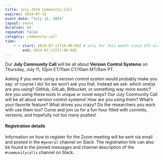 ```yaml
---
title: July 2024 Community Call
expires: 2024-07-12
event_date: "July 11, 2024"
layout: event
duration: 60
repeated: false
category: community-call
time:
    - - start: 2024-07-11T16:00:00Z # only for this month since UTC already switched but not the US!
        end: 2024-07-11T17:00:00Z
---
```


Our **July Community Call** will be all about **Version Control Systems** on Thursday, July 11, 12pm ET/11am CT/10am MT/9am PT.


Asking if you were using a version control system would probably make you say: of course I do! So we won’t ask you that. Instead we ask: which one(s) are you using? GitHub, GitLab, Bitbucket, or something way more exotic? Are you using these tools in unique or novel ways? Our July Community Call will be all about version control systems! How are you using them? What’s your favorite feature? What drives you crazy? Do the researchers you work with use them too? Come and join us for a fun hour filled with commits, versions, and hopefully not too many pushes!



#### Registration details
Information on how to register for the Zoom meeting will be sent via email
and posted in the `#general` channel on Slack. The registration link can also be found in the pinned messages and channel description of the `#communitycalls` channel on Slack.

